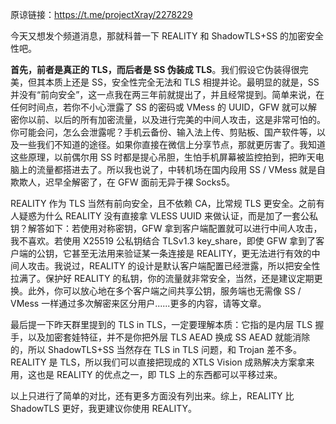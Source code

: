 原谅链接：https://t.me/projectXray/2278229

今天又想发个频道消息，那就科普一下 REALITY 和 ShadowTLS+SS 的加密安全性吧。

**首先，前者是真正的 TLS，而后者是 SS 伪装成 TLS**。我们假设它伪装得很完美，但其本质上还是 SS，安全性完全无法和 TLS 相提并论。最明显的就是，SS 并没有“前向安全”，这一点我在两三年前就提出了，并且经常提到。简单来说，在任何时间点，若你不小心泄露了 SS 的密码或 VMess 的 UUID，GFW 就可以解密你以前、以后的所有加密流量，以及进行完美的中间人攻击，这是非常可怕的。你可能会问，怎么会泄露呢？手机云备份、输入法上传、剪贴板、国产软件等，以及一些我们不知道的途径。如果你直接在微信上分享节点，那就更厉害了。我知道这些原理，以前偶尔用 SS 时都是提心吊胆，生怕手机屏幕被监控拍到，把昨天电脑上的流量都搭进去了。所以我也说了，中转机场在国内段用 SS / VMess 就是自欺欺人，迟早全解密了，在 GFW 面前无异于裸 Socks5。

REALITY 作为 TLS 当然有前向安全，且不依赖 CA，比常规 TLS 更安全。之前有人疑惑为什么 REALITY 没有直接拿 VLESS UUID 来做认证，而是加了一套公私钥？解答如下：若使用对称密钥，GFW 拿到客户端配置就可以进行中间人攻击，我不喜欢。若使用 X25519 公私钥结合 TLSv1.3 key_share，即使 GFW 拿到了客户端的公钥，它甚至无法用来验证某一条连接是 REALITY，更无法进行有效的中间人攻击。我说过，REALITY 的设计是默认客户端配置已经泄露，所以把安全性拉满了。保护好 REALITY 的私钥，你的流量就非常安全，当然，还是建议定期更换。此外，你可以放心地在多个客户端之间共享公钥，服务端也无需像 SS / VMess 一样通过多次解密来区分用户......更多的内容，请等文章。

最后提一下昨天群里提到的 TLS in TLS，一定要理解本质：它指的是内层 TLS 握手，以及加密套娃特征，并不是你把外层 TLS AEAD 换成 SS AEAD 就能消除的，所以 ShadowTLS+SS 当然存在 TLS in TLS 问题，和 Trojan 差不多。REALITY 是 TLS，所以我们可以直接把现成的 XTLS Vision 成熟解决方案拿来用，这也是 REALITY 的优点之一，即 TLS 上的东西都可以平移过来。

以上只进行了简单的对比，还有更多方面没有列出来。综上，REALITY 比 ShadowTLS 更好，我更建议你使用 REALITY。
